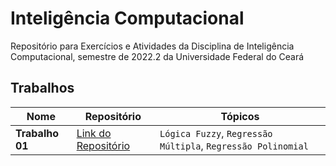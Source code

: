 # Inteligência Computacional
Repositório para Exercícios e Atividades da Disciplina de Inteligência Computacional, semestre de 2022.2 da Universidade Federal do Ceará

## Trabalhos
| Nome | Repositório | Tópicos |
| ---- | ----------- | ------ |
| **Trabalho 01** | [Link do Repositório](./assignments/Coursework%2001/) | `Lógica Fuzzy`, `Regressão Múltipla`, `Regressão Polinomial`
